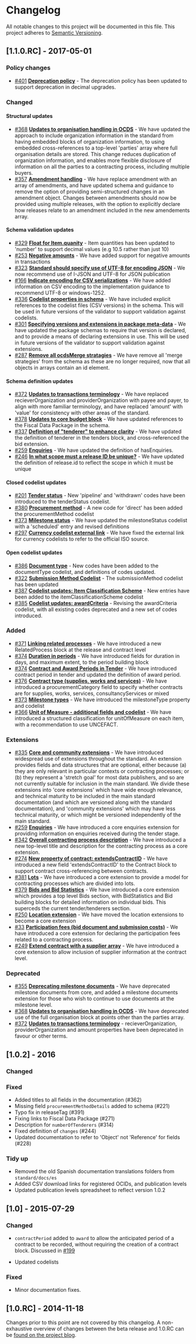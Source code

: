 # Changelog

All notable changes to this project will be documented in this file.
This project adheres to [Semantic Versioning](http://semver.org/).

## [1.1.0.RC] - 2017-05-01

### Policy changes

* [#401](https://github.com/open-contracting/standard/issues/401) **[Deprecation policy](http://standard.open-contracting.org/1.1-dev/en/schema/conformance_and_extensions/)** - The deprecation policy has been updated to support deprecation in decimal upgrades.

### Changed

#### Structural updates 

* [#368](https://github.com/open-contracting/standard/issues/368) **[Updates to organisation handling in OCDS](http://standard.open-contracting.org/1.1-dev/en/schema/reference/#parties)** - We have updated the approach to include organization information in the standard from having embedded blocks of organization information, to using embedded cross-references to a top-level 'parties' array where full organisation details are stored. This change reduces duplication of organization information, and enables more flexible disclosure of information on all the parties to a contracting process, including multiple buyers.
* [#357](https://github.com/open-contracting/standard/issues/357) **[Amendment handling](http://standard.open-contracting.org/1.1-dev/en/implementation/amendments/)** - We have replace amendment with an array of amendments, and have updated schema and guidance to remove the option of providing semi-structured changes in an amendment object. Changes between amendments should now be provided using multiple releases, with the option to explicitly declare how releases relate to an amendment included in the new amendements array. 

#### Schema validation updates 

* [#329](https://github.com/open-contracting/standard/issues/329) **[Float for Item.quanity](http://standard.open-contracting.org/1.1-dev/en/schema/reference/#item)** - Item quantities has been updated to 'number' to support decimal values (e.g 10.5 rather than just 10)
* [#253](https://github.com/open-contracting/standard/issues/253) **[Negative amounts](http://standard.open-contracting.org/1.1-dev/en/schema/reference/#budget)** - We have added support for negative amounts in transactions
* [#323](https://github.com/open-contracting/standard/issues/323) **[Standard should specify use of UTF-8 for encoding JSON](http://standard.open-contracting.org/1.1-dev/en/implementation/serialization/#json)** - We now recommend use of I-JSON and UTF-8 for JSON publication
* [#166](https://github.com/open-contracting/standard/issues/166) **[Indicate encoding for CSV serializations](http://standard.open-contracting.org/1.1-dev/en/implementation/serialization/#multi-table)** - We have added information on CSV encoding to the implementation guidance to recommend UTF-8 or windows-1252.
* [#336](https://github.com/open-contracting/standard/issues/336) **[Codelist properties in schema](https://github.com/open-contracting/standard/commit/ee1db256d7364ee70e3553f4384d9908bff604a6)** - We have included explicit references to the codelist files (CSV versions) in the schema. This will be used in future versions of the validator to support validation against codelists.
* [#301](https://github.com/open-contracting/standard/issues/301) **[Specifying versions and extensions in package meta-data](http://standard.open-contracting.org/1.1-dev/en/schema/records_reference/#package-meta-data)** - We have updated the package schemas to require that version is declared, and to provide a means of declaring extensions in use. This will be used in future versions of the validator to support validation against extensions.
* [#287](https://github.com/open-contracting/standard/issues/287) **[Remove all ocdsMerge stratagies](http://standard.open-contracting.org/1.1-dev/en/schema/merging/)** - We have remove all 'merge strategies' from the schema as these are no longer required, now that all objects in arrays contain an id element.

#### Schema definition updates 

* [#372](https://github.com/open-contracting/standard/issues/372) **[Updates to transactions terminology](http://standard.open-contracting.org/1.1-dev/en/schema/reference/#transaction)** - We have replaced recieverOrganization and providerOrganization with payee and payer, to align with more familiar terminology, and have replaced 'amount' with 'value' for consistency with other areas of the standard.
* [#378](https://github.com/open-contracting/standard/issues/378) **[Updates to core budget block](http://standard.open-contracting.org/1.1-dev/en/schema/reference/#budget)** - We have updated references to the Fiscal Data Package in the schema.
* [#337](https://github.com/open-contracting/standard/issues/337) **[Definition of "tenderer" to enhance clarity](http://standard.open-contracting.org/1.1-dev/en/schema/reference/#tender)** - We have updated the definition of tenderer in the tenders block, and cross-referenced the bid extension.
* [#259](https://github.com/open-contracting/standard/issues/259) **[Enquiries](http://standard.open-contracting.org/1.1-dev/en/extensions/enquiries/)** - We have updated the definition of hasEnquiries.
* [#246](https://github.com/open-contracting/standard/issues/246) **[In what scope must a release ID be unique?](http://standard.open-contracting.org/1.1-dev/en/schema/reference/#release)** - We have updated the definition of release.id to reflect the scope in which it must be unique

#### Closed codelist updates

* [#201](https://github.com/open-contracting/standard/issues/201) **[Tender status](http://standard.open-contracting.org/1.1-dev/en/schema/codelists/#tender-status)** - New 'pipeline' and 'withdrawn' codes have been introduced to the tenderStatus codelist.
* [#380](https://github.com/open-contracting/standard/issues/380) **[Procurement method](http://standard.open-contracting.org/1.1-dev/en/schema/codelists/#method)** - A new code for 'direct' has been added the procurementMethod codelist
* [#373](https://github.com/open-contracting/standard/issues/373) **[Milestone status](http://standard.open-contracting.org/1.1-dev/en/schema/codelists/#milestone-status)** - We have updated the milestoneStatus codelist with a 'scheduled' entry and revised definitions
* [#297](https://github.com/open-contracting/standard/issues/297) **[Currency codelist external link](http://standard.open-contracting.org/1.1-dev/en/schema/codelists/#currency)** - We have fixed the external link for currency codelists to refer to the official ISO source.

#### Open codelist updates

* [#386](https://github.com/open-contracting/standard/issues/386) **[Document type](http://standard.open-contracting.org/1.1-dev/en/schema/codelists/#document-type)** - New codes have been added to the documentType codelist, and definitions of codes updated.
* [#322](https://github.com/open-contracting/standard/issues/322) **[Submission Method Codelist](http://standard.open-contracting.org/1.1-dev/en/schema/codelists/#submission-method)** - The submissionMethod codelist has been updated
* [#387](https://github.com/open-contracting/standard/issues/387) **[Codelist updates: Item Classification Scheme](http://standard.open-contracting.org/1.1-dev/en/schema/codelists/#item-classification-scheme)** - New entries have been added to the itemClassificationScheme codelist
* [#385](https://github.com/open-contracting/standard/issues/385) **[Codelist updates: awardCriteria](http://standard.open-contracting.org/1.1-dev/en/schema/codelists/#award-criteria)** - Revising the awardCriteria codelist, with all existing codes deprecated and a new set of codes introduced. 


### Added

* [#371](https://github.com/open-contracting/standard/issues/371) **[Linking related processes](http://standard.open-contracting.org/1.1-dev/en/schema/reference/#relatedprocess)** - We have introduced a new RelatedProcess block at the release and contract level
* [#374](https://github.com/open-contracting/standard/issues/374) **[Duration in periods](http://standard.open-contracting.org/1.1-dev/en/schema/reference/#period)** - We have introduced fields for duration in days, and maximum extent, to the period building block
* [#374](https://github.com/open-contracting/standard/issues/374) **[Contract and Award Periods in Tender](http://standard.open-contracting.org/1.1-dev/en/schema/reference/#tender)** - We have introduced contract period in tender and updated the definition of award period.
* [#376](https://github.com/open-contracting/standard/issues/376) **[Contract type (supplies, works and services)](http://standard.open-contracting.org/1.1-dev/en/schema/codelists/#procurement-category)** - We have introduced a procurementCategory field to specify whether contracts are for supplies, works, services, consultancyServices or mixed
* [#373](https://github.com/open-contracting/standard/issues/373) **[Milestone types](http://standard.open-contracting.org/1.1-dev/en/schema/codelists/#milestone-type)** - We have introduced the milestoneType property and codelist
* [#366](https://github.com/open-contracting/standard/issues/366) **[Unit of Measure - additional fields and codelist](http://standard.open-contracting.org/1.1-dev/en/schema/reference/#unit)** - We have introduced a structured classification for unitOfMeasure on each item, with a recommendation to use UNCEFACT.

### Extensions

* [#335](https://github.com/open-contracting/standard/issues/335) **[Core and community extensions](http://standard.open-contracting.org/1.1-dev/en/extensions/developing/)** - We have introduced widespread use of extensions throughout the standard. An extension provides fields and data structures that are optional, either because   (a) they are only relevant in particular contexts or contracting processes; or   (b) they represent a 'stretch goal' for most data publishers, and so are not currently suitable for inclusion in the main standard.   We divide these extensions into 'core extensions' which have wide enough relevance, and technical maturity to be included in the main standard documentation (and which are versioned along with the standard documentation), and 'community extensions' which may have less technical maturity, or which might be versioned independently of the main standard.
* [#259](https://github.com/open-contracting/standard/issues/259) **[Enquiries](http://standard.open-contracting.org/1.1-dev/en/extensions/enquiries/)** - We have introduced a core enquiries extension for providing information on enquiries received during the tender stage.  
* [#342](https://github.com/open-contracting/standard/issues/342) **[Overall contracting process description](http://standard.open-contracting.org/1.1-dev/en/schema/reference/#release)** - We have introduced a new top-level title and description for the contracting process as a core extension.
* [#274](https://github.com/open-contracting/standard/issues/274) **[New property of contract: extendsContractID](http://standard.open-contracting.org/1.1-dev/en/schema/reference/#contract)** - We have introduced a new field 'extendsContractID' to the Contract block to support contract cross-referencing between contracts.
* [#381](https://github.com/open-contracting/standard/issues/381) **[Lots](http://standard.open-contracting.org/1.1-dev/en/extensions/lots/)** - We have introduced a core extension to provide a model for contracting processes which are divided into lots.
* [#379](https://github.com/open-contracting/standard/issues/379) **[Bids and Bid Statistics](http://standard.open-contracting.org/1.1-dev/en/extensions/bids/)** - We have introduced a core extension which provides a top level Bids section, with BidStatistics and Bid building blocks for detailed information on individual bids. This superceds the current tender/tenderers section.
* [#250](https://github.com/open-contracting/standard/issues/250) **[Location extension](http://standard.open-contracting.org/1.1-dev/en/extensions/location/)** - We have moved the location extensions to become a core extension
* [#33](https://github.com/open-contracting/standard/issues/33) **[Participation fees (bid document and submission costs)](http://standard.open-contracting.org/1.1-dev/en/extensions/participation_fee/)** - We have introduced a core extension for declaring the participation fees related to a contracting process.
* [#249](https://github.com/open-contracting/standard/issues/249) **[Extend contract with a supplier array](http://standard.open-contracting.org/1.1-dev/en/extensions/contract_suppliers/)** - We have introduced a core extension to allow inclusion of supplier information at the contract level.

### Deprecated

* [#355](https://github.com/open-contracting/standard/issues/355) **[Deprecating milestone documents](http://standard.open-contracting.org/1.1-dev/en/schema/reference/#milestone)** - We have deprecated milestone documents from core, and added a milestone documents extension for those who wish to continue to use documents at the milestone level.
* [#368](https://github.com/open-contracting/standard/issues/368) **[Updates to organisation handling in OCDS](http://standard.open-contracting.org/1.1-dev/en/schema/reference/#parties)** - We have deprecated use of the full organisation block at points other than the parties array.
* [#372](https://github.com/open-contracting/standard/issues/372) **[Updates to transactions terminology](http://standard.open-contracting.org/1.1-dev/en/schema/reference/#transaction)** - recieverOrganization, providerOrganization and amount properties have been deprecated in favour or other terms.


## [1.0.2] - 2016

### Changed

### Fixed

- Added titles to all fields in the documentation (#362)
- Missing field ```procurementMethodDetails``` added to schema (#221)
- Typo fix in releaseTag (#391)
- Fixing links to Fiscal Data Package (#271)
- Description for ```numberOfTenderers``` (#314)
- Fixed definition of ```changes``` (#244)
- Updated documentation to refer to 'Object' not 'Reference' for fields (#228)

### Tidy up

- Removed the old Spanish documentation translations folders from ```standard/docs/es```
- Added CSV download links for registered OCIDs, and publication levels
- Updated publication levels spreadsheet to reflect version 1.0.2

## [1.0] - 2015-07-29

### Changed

- ```contractPeriod``` added to ```award``` to allow the anticipated period of a contract to be recorded, without requiring the creation of a contract block. Discussed in [#199](https://github.com/open-contracting/standard/issues/199)

- Updated codelists

### Fixed

- Minor documentation fixes.

## [1.0.RC] - 2014-11-18

Changes prior to this point are not covered by this changelog. A non-exhaustive overview of changes between the beta release and 1.0.RC can be [found on the project blog](http://standard.open-contracting.org/release-of-data-standard/).
